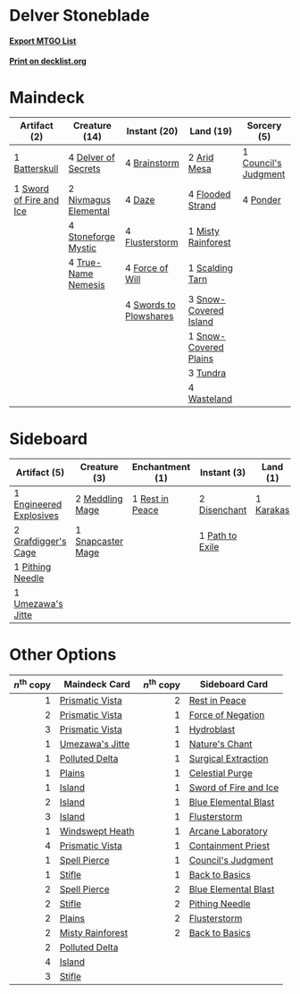 # Delver Stoneblade

#### [Export MTGO List](../collection/Delver%20Stoneblade/Delver%20Stoneblade.txt)
#### [Print on decklist.org](http://decklist.org/?deckmain=2%09Arid%20Mesa%0A1%09Batterskull%0A4%09Brainstorm%0A1%09Council's%20Judgment%0A4%09Daze%0A4%09Delver%20of%20Secrets%0A4%09Flooded%20Strand%0A4%09Flusterstorm%0A4%09Force%20of%20Will%0A1%09Misty%20Rainforest%0A2%09Nivmagus%20Elemental%0A4%09Ponder%0A1%09Scalding%20Tarn%0A3%09Snow-Covered%20Island%0A1%09Snow-Covered%20Plains%0A4%09Stoneforge%20Mystic%0A1%09Sword%20of%20Fire%20and%20Ice%0A4%09Swords%20to%20Plowshares%0A4%09True-Name%20Nemesis%0A3%09Tundra%0A4%09Wasteland&deckside=2%09Cataclysm%0A2%09Disenchant%0A1%09Engineered%20Explosives%0A2%09Grafdigger's%20Cage%0A1%09Karakas%0A2%09Meddling%20Mage%0A1%09Path%20to%20Exile%0A1%09Pithing%20Needle%0A1%09Rest%20in%20Peace%0A1%09Snapcaster%20Mage%0A1%09Umezawa's%20Jitte)
# Maindeck

|                                          Artifact (2)                                           |                                         Creature (14)                                         |                                         Instant (20)                                         |                                           Land (19)                                            |                                          Sorcery (5)                                          |
|-------------------------------------------------------------------------------------------------|-----------------------------------------------------------------------------------------------|----------------------------------------------------------------------------------------------|------------------------------------------------------------------------------------------------|-----------------------------------------------------------------------------------------------|
|1 [Batterskull](http://gatherer.wizards.com/Pages/Card/Details.aspx?multiverseid=233055)         |4 [Delver of Secrets](http://gatherer.wizards.com/Pages/Card/Details.aspx?multiverseid=226749) |4 [Brainstorm](http://gatherer.wizards.com/Pages/Card/Details.aspx?multiverseid=3897)         |2 [Arid Mesa](http://gatherer.wizards.com/Pages/Card/Details.aspx?multiverseid=405092)          |1 [Council's Judgment](http://gatherer.wizards.com/Pages/Card/Details.aspx?multiverseid=382239)|
|1 [Sword of Fire and Ice](http://gatherer.wizards.com/Pages/Card/Details.aspx?multiverseid=46429)|2 [Nivmagus Elemental](http://gatherer.wizards.com/Pages/Card/Details.aspx?multiverseid=290526)|4 [Daze](http://gatherer.wizards.com/Pages/Card/Details.aspx?multiverseid=189255)             |4 [Flooded Strand](http://gatherer.wizards.com/Pages/Card/Details.aspx?multiverseid=405098)     |4 [Ponder](http://gatherer.wizards.com/Pages/Card/Details.aspx?multiverseid=451051)            |
|                                                                                                 |4 [Stoneforge Mystic](http://gatherer.wizards.com/Pages/Card/Details.aspx?multiverseid=198383) |4 [Flusterstorm](http://gatherer.wizards.com/Pages/Card/Details.aspx?multiverseid=228255)     |1 [Misty Rainforest](http://gatherer.wizards.com/Pages/Card/Details.aspx?multiverseid=405102)   |                                                                                               |
|                                                                                                 |4 [True-Name Nemesis](http://gatherer.wizards.com/Pages/Card/Details.aspx?multiverseid=446104) |4 [Force of Will](http://gatherer.wizards.com/Pages/Card/Details.aspx?multiverseid=3107)      |1 [Scalding Tarn](http://gatherer.wizards.com/Pages/Card/Details.aspx?multiverseid=405107)      |                                                                                               |
|                                                                                                 |                                                                                               |4 [Swords to Plowshares](http://gatherer.wizards.com/Pages/Card/Details.aspx?multiverseid=869)|3 [Snow-Covered Island](http://gatherer.wizards.com/Pages/Card/Details.aspx?multiverseid=121130)|                                                                                               |
|                                                                                                 |                                                                                               |                                                                                              |1 [Snow-Covered Plains](http://gatherer.wizards.com/Pages/Card/Details.aspx?multiverseid=121267)|                                                                                               |
|                                                                                                 |                                                                                               |                                                                                              |3 [Tundra](http://gatherer.wizards.com/Pages/Card/Details.aspx?multiverseid=885)                |                                                                                               |
|                                                                                                 |                                                                                               |                                                                                              |4 [Wasteland](http://gatherer.wizards.com/Pages/Card/Details.aspx?multiverseid=413790)          |                                                                                               |


# Sideboard

|                                          Artifact (5)                                           |                                        Creature (3)                                        |                                     Enchantment (1)                                      |                                       Instant (3)                                        |                                      Land (1)                                      |                                    Sorcery (2)                                     |
|-------------------------------------------------------------------------------------------------|--------------------------------------------------------------------------------------------|------------------------------------------------------------------------------------------|------------------------------------------------------------------------------------------|------------------------------------------------------------------------------------|------------------------------------------------------------------------------------|
|1 [Engineered Explosives](http://gatherer.wizards.com/Pages/Card/Details.aspx?multiverseid=50139)|2 [Meddling Mage](http://gatherer.wizards.com/Pages/Card/Details.aspx?multiverseid=179547)  |1 [Rest in Peace](http://gatherer.wizards.com/Pages/Card/Details.aspx?multiverseid=442021)|2 [Disenchant](http://gatherer.wizards.com/Pages/Card/Details.aspx?multiverseid=847)      |1 [Karakas](http://gatherer.wizards.com/Pages/Card/Details.aspx?multiverseid=413782)|2 [Cataclysm](http://gatherer.wizards.com/Pages/Card/Details.aspx?multiverseid=6050)|
|2 [Grafdigger's Cage](http://gatherer.wizards.com/Pages/Card/Details.aspx?multiverseid=278452)   |1 [Snapcaster Mage](http://gatherer.wizards.com/Pages/Card/Details.aspx?multiverseid=227676)|                                                                                          |1 [Path to Exile](http://gatherer.wizards.com/Pages/Card/Details.aspx?multiverseid=220511)|                                                                                    |                                                                                    |
|1 [Pithing Needle](http://gatherer.wizards.com/Pages/Card/Details.aspx?multiverseid=129526)      |                                                                                            |                                                                                          |                                                                                          |                                                                                    |                                                                                    |
|1 [Umezawa's Jitte](http://gatherer.wizards.com/Pages/Card/Details.aspx?multiverseid=81979)      |                                                                                            |                                                                                          |                                                                                          |                                                                                    |                                                                                    |


# Other Options

|*n*<sup>th</sup> copy|                                       Maindeck Card                                       |*n*<sup>th</sup> copy|                                        Sideboard Card                                         |
|--------------------:|-------------------------------------------------------------------------------------------|--------------------:|-----------------------------------------------------------------------------------------------|
|                    1|[Prismatic Vista](http://gatherer.wizards.com/Pages/Card/Details.aspx?multiverseid=464193) |                    2|[Rest in Peace](http://gatherer.wizards.com/Pages/Card/Details.aspx?multiverseid=442021)       |
|                    2|[Prismatic Vista](http://gatherer.wizards.com/Pages/Card/Details.aspx?multiverseid=464193) |                    1|[Force of Negation](http://gatherer.wizards.com/Pages/Card/Details.aspx?multiverseid=464001)   |
|                    3|[Prismatic Vista](http://gatherer.wizards.com/Pages/Card/Details.aspx?multiverseid=464193) |                    1|[Hydroblast](http://gatherer.wizards.com/Pages/Card/Details.aspx?multiverseid=3915)            |
|                    1|[Umezawa's Jitte](http://gatherer.wizards.com/Pages/Card/Details.aspx?multiverseid=81979)  |                    1|[Nature's Chant](http://gatherer.wizards.com/Pages/Card/Details.aspx?multiverseid=464159)      |
|                    1|[Polluted Delta](http://gatherer.wizards.com/Pages/Card/Details.aspx?multiverseid=405104)  |                    1|[Surgical Extraction](http://gatherer.wizards.com/Pages/Card/Details.aspx?multiverseid=397706) |
|                    1|[Plains](http://gatherer.wizards.com/Pages/Card/Details.aspx?multiverseid=439856)          |                    1|[Celestial Purge](http://gatherer.wizards.com/Pages/Card/Details.aspx?multiverseid=183055)     |
|                    1|[Island](http://gatherer.wizards.com/Pages/Card/Details.aspx?multiverseid=439857)          |                    1|[Sword of Fire and Ice](http://gatherer.wizards.com/Pages/Card/Details.aspx?multiverseid=46429)|
|                    2|[Island](http://gatherer.wizards.com/Pages/Card/Details.aspx?multiverseid=439857)          |                    1|[Blue Elemental Blast](http://gatherer.wizards.com/Pages/Card/Details.aspx?multiverseid=694)   |
|                    3|[Island](http://gatherer.wizards.com/Pages/Card/Details.aspx?multiverseid=439857)          |                    1|[Flusterstorm](http://gatherer.wizards.com/Pages/Card/Details.aspx?multiverseid=228255)        |
|                    1|[Windswept Heath](http://gatherer.wizards.com/Pages/Card/Details.aspx?multiverseid=405115) |                    1|[Arcane Laboratory](http://gatherer.wizards.com/Pages/Card/Details.aspx?multiverseid=25562)    |
|                    4|[Prismatic Vista](http://gatherer.wizards.com/Pages/Card/Details.aspx?multiverseid=464193) |                    1|[Containment Priest](http://gatherer.wizards.com/Pages/Card/Details.aspx?multiverseid=389470)  |
|                    1|[Spell Pierce](http://gatherer.wizards.com/Pages/Card/Details.aspx?multiverseid=425876)    |                    1|[Council's Judgment](http://gatherer.wizards.com/Pages/Card/Details.aspx?multiverseid=382239)  |
|                    1|[Stifle](http://gatherer.wizards.com/Pages/Card/Details.aspx?multiverseid=382377)          |                    1|[Back to Basics](http://gatherer.wizards.com/Pages/Card/Details.aspx?multiverseid=456642)      |
|                    2|[Spell Pierce](http://gatherer.wizards.com/Pages/Card/Details.aspx?multiverseid=425876)    |                    2|[Blue Elemental Blast](http://gatherer.wizards.com/Pages/Card/Details.aspx?multiverseid=694)   |
|                    2|[Stifle](http://gatherer.wizards.com/Pages/Card/Details.aspx?multiverseid=382377)          |                    2|[Pithing Needle](http://gatherer.wizards.com/Pages/Card/Details.aspx?multiverseid=129526)      |
|                    2|[Plains](http://gatherer.wizards.com/Pages/Card/Details.aspx?multiverseid=439856)          |                    2|[Flusterstorm](http://gatherer.wizards.com/Pages/Card/Details.aspx?multiverseid=228255)        |
|                    2|[Misty Rainforest](http://gatherer.wizards.com/Pages/Card/Details.aspx?multiverseid=405102)|                    2|[Back to Basics](http://gatherer.wizards.com/Pages/Card/Details.aspx?multiverseid=456642)      |
|                    2|[Polluted Delta](http://gatherer.wizards.com/Pages/Card/Details.aspx?multiverseid=405104)  |                     |                                                                                               |
|                    4|[Island](http://gatherer.wizards.com/Pages/Card/Details.aspx?multiverseid=439857)          |                     |                                                                                               |
|                    3|[Stifle](http://gatherer.wizards.com/Pages/Card/Details.aspx?multiverseid=382377)          |                     |                                                                                               |

